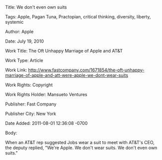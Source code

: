 Title:  We don't even own suits

Tags:   Apple, Pagan Tuna, Practopian, critical thinking, diversity, liberty, systemic

Author: Apple

Date:   July 19, 2010

Work Title: The Oft Unhappy Marriage of Apple and AT&amp;T

Work Type: Article

Work Link: http://www.fastcompany.com/1671854/the-oft-unhappy-marriage-of-apple-and-att-were-apple-we-dont-wear-suits

Work Rights: Copyright

Work Rights Holder: Mansueto Ventures

Publisher: Fast Company

Publisher City: New York

Date Added: 2011-08-01 12:36:08 -0700

Body: 

When an AT&amp;T rep suggested Jobs wear a suit to meet with AT&amp;T's CEO, the deputy replied, "We're Apple. We don't wear suits. We don't even own suits."

